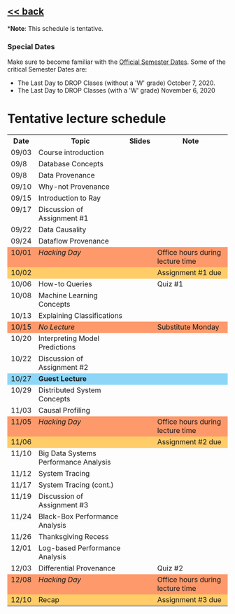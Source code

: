 ## [<< back](./index.html)

***Note**: This schedule is tentative.

### Special Dates
Make sure to become familiar with the [Official Semester Dates](https://www.bu.edu/reg/calendars/semester/). Some of the critical Semester Dates are:
- The Last Day to DROP Clases (without a 'W' grade) October 7, 2020.
- The Last Day to DROP Classes (with a 'W' grade) November 6, 2020

# Tentative lecture schedule

<style type="text/css">
.tg .tg-x5oc{background-color:#fe996b;border-color:inherit;text-align:left;vertical-align:top}
.tg .tg-xgl1{background-color:#8dd6f8;border-color:inherit;text-align:left;vertical-align:top}
.tg .tg-xglb{font-weight:bold;background-color:#8dd6f8;border-color:inherit;text-align:left;vertical-align:top}
.tg .tg-31ua{background-color:#ffcc67;border-color:inherit;text-align:left;vertical-align:top}
.tg .tg-0pky{border-color:inherit;text-align:left;vertical-align:top}
.tg .tg-ado3{font-style:italic;background-color:#fe996b;border-color:inherit;text-align:left;vertical-align:top}
</style>
<table class="tg">
  <tr>
    <th>Date</th>
    <th>Topic</th>
    <th>Slides</th>
    <th>Note</th>
  </tr>
  <tr>
    <td class="tg-0pky">09/03</td>
    <td class="tg-0pky">Course introduction</td>
    <td class="tg-0pky"></td>
    <td class="tg-0pky"></td>
  </tr>
  <tr>
    <td class="tg-0pky">09/8</td>
    <td class="tg-0pky">Database Concepts</td>
    <td class="tg-0pky"></td>
    <td class="tg-0pky"></td>
  </tr>
  <tr>
    <td class="tg-0pky">09/8</td>
    <td class="tg-0pky">Data Provenance</td>
    <td class="tg-0pky"></td>
    <td class="tg-0pky"></td>
  </tr>
  <tr>
    <td class="tg-0pky">09/10</td>
    <td class="tg-0pky">Why-not Provenance</td>
    <td class="tg-0pky"></td>
    <td class="tg-0pky"></td>
  </tr>
  <tr>
    <td class="tg-0pky">09/15</td>
    <td class="tg-0pky">Introduction to Ray</td>
    <td class="tg-0pky"></td>
    <td class="tg-0pky"></td>
  </tr>
  <tr>
    <td class="tg-0pky">09/17</td>
    <td class="tg-0pky">Discussion of Assignment #1</td>
    <td class="tg-0pky"></td>
    <td class="tg-0pky"></td>
  </tr>
  <tr>
    <td class="tg-0pky">09/22</td>
    <td class="tg-0pky">Data Causality</td>
    <td class="tg-0pky"></td>
    <td class="tg-0pky"></td>
  </tr>
  <tr>
    <td class="tg-0pky">09/24</td>
    <td class="tg-0pky">Dataflow Provenance</td>
    <td class="tg-0pky"></td>
    <td class="tg-0pky"></td>
  </tr>
  <tr>
    <td class="tg-x5oc">10/01</td>
    <td class="tg-ado3">Hacking Day</td>
    <td class="tg-x5oc"></td>
    <td class="tg-x5oc">Office hours during lecture time</td>
  </tr>
  <tr>
    <td class="tg-31ua">10/02</td>
    <td class="tg-31ua"></td>
    <td class="tg-31ua"></td>
    <td class="tg-31ua">Assignment #1 due</td>
  </tr>
  <tr>
    <td class="tg-0pky">10/06</td>
    <td class="tg-0pky">How-to Queries</td>
    <td class="tg-0pky"></td>
    <td class="tg-0pky">Quiz #1</td>
  </tr>
  </tr>
    <td class="tg-0pky">10/08</td>
    <td class="tg-0pky">Machine Learning Concepts</td>
    <td class="tg-0pky"></td>
    <td class="tg-0pky"></td>
  </tr>
  <tr>
    <td class="tg-0pky">10/13</td>
    <td class="tg-0pky">Explaining Classifications</td>
    <td class="tg-0pky"></td>
    <td class="tg-0pky"></td>
  </tr> 
  <tr>
    <td class="tg-x5oc">10/15</td>
    <td class="tg-ado3">No Lecture</td>
    <td class="tg-x5oc"></td>
    <td class="tg-x5oc">Substitute Monday</td>
  </tr>
  <tr>
    <td class="tg-0pky">10/20</td>
    <td class="tg-0pky">Interpreting Model Predictions</td>
    <td class="tg-0pky"></td>
    <td class="tg-0pky"></td>
  </tr>
  <tr>
    <td class="tg-0pky">10/22</td>
    <td class="tg-0pky">Discussion of Assignment #2</td>
    <td class="tg-0pky"></td>
    <td class="tg-0pky"></td>
  </tr>
  <tr>
    <td class="tg-xgl1">10/27</td>
    <td class="tg-xglb">Guest Lecture</td>
    <td class="tg-xgl1"></td>
    <td class="tg-xgl1"></td>
  </tr>
  <tr>
    <td class="tg-0pky">10/29</td>
    <td class="tg-0pky">Distributed System Concepts</td>
    <td class="tg-0pky"></td>
    <td class="tg-0pky"></td>
  </tr>
  <tr>
    <td class="tg-0pky">11/03</td>
    <td class="tg-0pky">Causal Profiling</td>
    <td class="tg-0pky"></td>
    <td class="tg-0pky"></td>
  </tr>
  <tr>
    <td class="tg-x5oc">11/05</td>
    <td class="tg-ado3">Hacking Day</td>
    <td class="tg-x5oc"></td>
    <td class="tg-x5oc">Office hours during lecture time</td>
  </tr>
  <tr>
    <td class="tg-31ua">11/06</td>
    <td class="tg-31ua"></td>
    <td class="tg-31ua"></td>
    <td class="tg-31ua">Assignment #2 due</td>
  </tr>
  <tr>
    <td class="tg-0pky">11/10</td>
    <td class="tg-0pky">Big Data Systems Performance Analysis</td>
    <td class="tg-0pky"></td>
    <td class="tg-0pky"></td>
  </tr>
  <tr>
    <td class="tg-0pky">11/12</td>
    <td class="tg-0pky">System Tracing</td>
    <td class="tg-0pky"></td>
    <td class="tg-0pky"></td>
  </tr>
  <tr>
    <td class="tg-0pky">11/17</td>
    <td class="tg-0pky">System Tracing (cont.)</td>
    <td class="tg-0pky"></td>
    <td class="tg-0pky"></td>
  </tr>
  <tr>
    <td class="tg-0pky">11/19</td>
    <td class="tg-0pky">Discussion of Assignment #3</td>
    <td class="tg-0pky"></td>
    <td class="tg-0pky"></td>
  </tr>
  <tr>
    <td class="tg-0pky">11/24</td>
    <td class="tg-0pky">Black-Box Performance Analysis</td>
    <td class="tg-0pky"></td>
    <td class="tg-0pky"></td>
  </tr>
  <tr>
    <td class="tg-0pky">11/26</td>
    <td class="tg-0pky">Thanksgiving Recess</td>
    <td class="tg-0pky"></td>
    <td class="tg-0pky"><br></td>
  </tr>
  <tr>
    <td class="tg-0pky">12/01</td>
    <td class="tg-0pky">Log-based Performance Analysis</td>
    <td class="tg-0pky"></td>
    <td class="tg-0pky"></td>
  </tr>
  <tr>
    <td class="tg-0pky">12/03</td>
    <td class="tg-0pky">Differential Provenance</td>
    <td class="tg-0pky"></td>
    <td class="tg-0pky">Quiz #2</td>
  </tr>
  <tr>
    <td class="tg-x5oc">12/08</td>
    <td class="tg-ado3">Hacking Day</td>
    <td class="tg-x5oc"></td>
    <td class="tg-x5oc">Office hours during lecture time</td>
  </tr>
  <tr>
    <td class="tg-31ua">12/10</td>
    <td class="tg-31ua">Recap</td>
    <td class="tg-31ua"></td>
    <td class="tg-31ua">Assignment #3 due</td>
  </tr>
</table>

